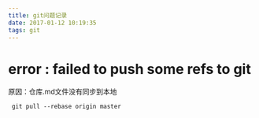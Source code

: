 ```yaml
---
title: git问题记录
date: 2017-01-12 10:19:35
tags: git
---
```


# error : failed to push some refs to git

原因：仓库.md文件没有同步到本地

	 git pull --rebase origin master 